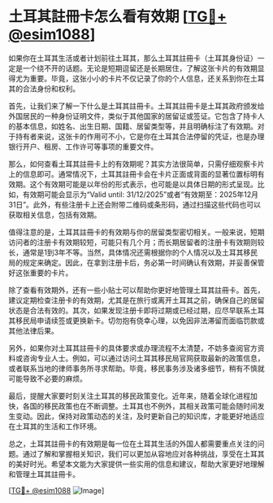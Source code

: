 # 土耳其註冊卡怎么看有效期 [[TG💪+ @esim1088](https://t.me/s/esim1088)]

如果你在土耳其生活或者计划前往土耳其，那么土耳其註冊卡（土耳其身份证）一定是一个绕不开的话题。无论是短期逗留还是长期居住，了解这张卡片的有效期显得尤为重要。毕竟，这张小小的卡片不仅记录了你的个人信息，还关系到你在土耳其的合法身份和权利。

首先，让我们来了解一下什么是土耳其註冊卡。土耳其註冊卡是土耳其政府颁发给外国居民的一种身份证明文件，类似于其他国家的居留证或签证。它包含了持卡人的基本信息，如姓名、出生日期、国籍、居留类型等，并且明确标注了有效期。对于持有者来说，这张卡的作用可不小，它是你在土耳其合法停留的凭证，也是办理银行开户、租房、工作许可等事项的重要文件。

那么，如何查看土耳其註冊卡上的有效期呢？其实方法很简单，只需仔细观察卡片上的信息即可。通常情况下，土耳其註冊卡会在卡片正面或背面的显著位置标明有效期。这个有效期可能是以年份的形式表示，也可能是以具体日期的形式呈现。比如，有效期可能会显示为“Valid until: 31/12/2025”或者“有效期至：2025年12月31日”。此外，有些注册卡上还会附带二维码或条形码，通过扫描这些代码也可以获取相关信息，包括有效期。

值得注意的是，土耳其註冊卡的有效期与你的居留类型密切相关。一般来说，短期访问者的注册卡有效期较短，可能只有几个月；而长期居留者的注册卡有效期则较长，通常是1到3年不等。当然，具体情况还需根据你的个人情况以及土耳其移民局的规定来确定。因此，在拿到注册卡后，务必第一时间确认有效期，并妥善保管好这张重要的卡片。

除了查看有效期外，还有一些小贴士可以帮助你更好地管理土耳其註冊卡。首先，建议定期检查注册卡的有效期，尤其是在旅行或离开土耳其之前，确保自己的居留状态是合法有效的。其次，如果发现注册卡即将过期或已经过期，应尽早联系土耳其移民局申请续签或更换新卡。切勿抱有侥幸心理，以免因非法滞留而面临罚款或其他法律后果。

另外，如果你对土耳其註冊卡的具体要求或办理流程不太清楚，不妨多查阅官方资料或咨询专业人士。例如，可以通过访问土耳其移民局官网获取最新的政策信息，或者联系当地的律师事务所寻求帮助。毕竟，移民事务涉及诸多细节，稍有不慎就可能导致不必要的麻烦。

最后，提醒大家要时刻关注土耳其的移民政策变化。近年来，随着全球化进程加快，各国的移民政策也在不断调整。土耳其也不例外，其相关政策可能会随时间发生变动。因此，保持对政策动态的关注，及时更新自己的知识库，才能更好地适应在土耳其的生活和工作环境。

总之，土耳其註冊卡的有效期是每一位在土耳其生活的外国人都需要重点关注的问题。通过了解和掌握相关知识，我们可以更加从容地应对各种挑战，享受在土耳其的美好时光。希望本文能为大家提供一些实用的信息和建议，帮助大家更好地理解和管理土耳其註冊卡。

[[TG💪+ @esim1088](https://t.me/s/esim1088) ![Image](https://i.postimg.cc/4NQfJmqS/Snipaste-2025-05-13-00-14-12.png)]